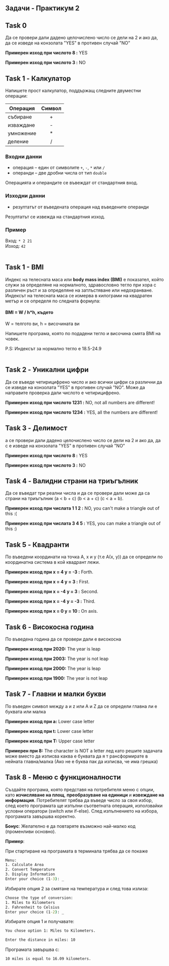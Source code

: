 ## Задачи - Практикум 2

Task 0 
----------

Да се провери дали дадено целочислено число се дели на 2 и ако да, да се изведе на конзолата "YES" в противен случай "NO"

**Примерен изход при числото 8 :** YES

**Примерен изход при числото 3 :** NO


Task 1 - Калкулатор
----------
Напишете прост калкулатор, поддържащ следните двуместни операции:

| Операция  | Символ |
| --------- |:------:|
| събиране  | +      |
| изваждане | -      |
| умножение | *      |
| деление   | /      |

### Входни данни
- операция – един от символите `+`, `-`, `*` или `/`
- операнди – две дробни числа от тип `double`

Операцията и операндите се въвеждат от стандартния вход.

### Изходни данни
- резултатът от въведената операция над въведените операнди

Резултатът се извежда на стандартния изход.

### Пример
Вход: `* 2 21`  
Изход: `42` <br><br>

Task 1 - BMI
----------

Индекс на телесната маса или **body mass index (BMI)** е показател, който служи за определяне на нормалното, здравословно тегло при хора с различен ръст и за определяне на затлъстяване или недохранване. Индексът на телесната маса се измерва в килограми на квадратен метър и се определя по следната формула:

#### BMI = W / h*h, където
W = телгото ви, h = височината ви

Напишете програма, която по подадени тегло и височина смята BMI на човек.

P.S: Индексът за нормално тегло е 18.5-24.9
<br><br>

Task 2 - Уникални цифри
----------

Да се въведе четирицифрено число и ако всички цифри са различни да се изведе на конзолата "YES" в противен случай "NO". Може да направите проверка дали числото е четирицифрено.

**Примерен изход при числото 1231 :** NO, not all numbers are different!

**Примерен изход при числото 1234 :** YES, all the numbers are different!


Task 3 - Делимост
-----------------
а се провери дали дадено целочислено число се дели на 2 и ако да, да с
е изведе на конзолата "YES" в противен случай "NO"

**Примерен изход при числото 8 :** YES

**Примерен изход при числото 3 :** NO

Task 4 - Валидни страни на триъгълник
-----------------

Да се въведат три реални числа и да се провери дали може да са страни на триъгълник (a < b + c) (b < a + c) (c < a + b).

**Примерен изход при числата 1 1 2 :** NO, you can't make a triangle out of this :(

**Примерен изход при числата 3 4 5 :** YES, you can make a triangle out of this :)

Task 5 - Квадранти 
-----------------

По въведени координати на точка А, x и у (т.е А(x, y)) да се определи по координатна система в кой квадрант лежи.

**Примерен изход при x = 4 у = -3 :** Forth.

**Примерен изход при x = 4 у = 3 :** First.

**Примерен изход при x = -4 у = 3 :** Second.

**Примерен изход при x = -4 у = -3 :** Third.

**Примерен изход при x = 0 y = 10 :** On axis.

Task 6 - Високосна година
-----------------

По въведена година да се провери дали е високосна

**Примерен изход при 2020:** The year is leap

**Примерен изход при 2003:** The year is not leap

**Примерен изход при 2000:** The year is leap

**Примерен изход при 1900:** The year is not leap

Task 7 - Главни и малки букви
-----------------

По въведен символ между a и z или A и Z да се определи главна ли е буквата или малка

**Примерен изход при а:** Lower case letter

**Примерен изход при t:** Lower case letter

**Примерен изход при T:** Upper case letter

**Примерен при 8:** The character is NOT a letter
лед като решите задачата може вместо да изписва каква е буквата да я т
рансформирате в нейната главна/малка (Ако не е буква пак да изписва, че има грешка)
 
Task 8 - Меню с функционалности
-------------------

Създайте програма, която представя на потребителя меню с опции, като **изчисляване на площ**, **преобразуване на единици** и **извеждане на информация**. Потребителят трябва да въведе число за своя избор, след което програмата ще изпълни съответната операция, използвайки условни оператори (switch или if-else). След изпълнението на избора, програмата завършва коректно.

**Бонус**: Желателно е да повтаряте възможно най-малко код (променливи основно).

**Пример**:

При стартиране на програмата в терминала трябва да се покаже

```cmd
Menu:
1. Calculate Area
2. Convert Temperature
3. Display Information
Enter your choice (1-3): _
```

Избирате опция 2 за смятане на температура и след това излиза:

```cmd
Choose the type of conversion:
1. Miles to Kilometers
2. Fahrenheit to Celsius
Enter your choice (1-2): _
```

Избирате опция 1 и получавате:

```cmd
You chose option 1: Miles to Kilometers.

Enter the distance in miles: 10
```

Програмата завършва с:

```cmd
10 miles is equal to 16.09 kilometers.
```
